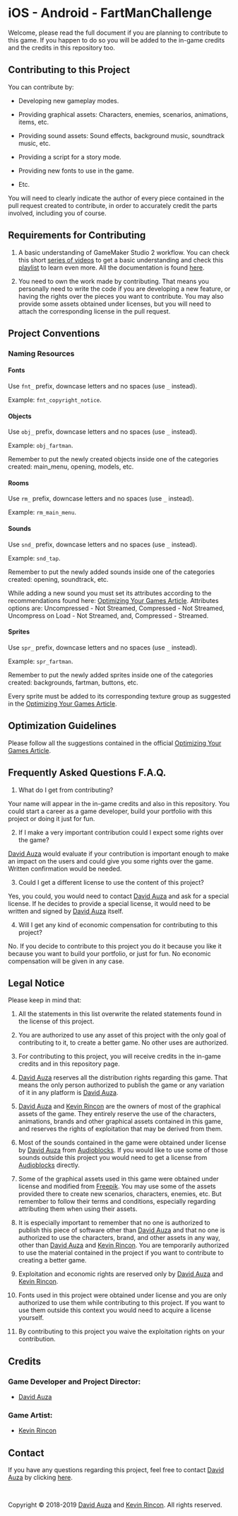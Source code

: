 # iOS - Android - FartManChallenge

Welcome, please read the full document if you are planning to contribute to this game. If you happen to do so you will be added to the in-game credits and the credits in this repository too.

## Contributing to this Project

You can contribute by:

- Developing new gameplay modes.

- Providing graphical assets: Characters, enemies, scenarios, animations, items, etc.

- Providing sound assets: Sound effects, background music, soundtrack music, etc.

- Providing a script for a story mode.

- Providing new fonts to use in the game.

- Etc.

You will need to clearly indicate the author of every piece contained in the pull request created to contribute, in order to accurately credit the parts involved, including you of course.

## Requirements for Contributing

1. A basic understanding of GameMaker Studio 2 workflow. You can check this short [series of videos](https://www.youtube.com/watch?v=cEb4gzG8S24&list=PLhIbBGhnxj5IcGWhJQNF5hScmCCn4M3xg) to get a basic understanding and check this [playlist](https://www.youtube.com/user/yoyogamesltd/playlists) to learn even more. All the documentation is found [here](https://docs2.yoyogames.com).

2. You need to own the work made by contributing. That means you personally need to write the code if you are developing a new feature, or having the rights over the pieces you want to contribute. You may also provide some assets obtained under licenses, but you will need to attach the corresponding license in the pull request.

## Project Conventions

### Naming Resources

#### Fonts

Use `fnt_` prefix, downcase letters and no spaces (use `_` instead).

Example: `fnt_copyright_notice`.

#### Objects

Use `obj_` prefix, downcase letters and no spaces (use `_` instead).

Example: `obj_fartman`.

Remember to put the newly created objects inside one of the categories created: main_menu, opening, models, etc.

#### Rooms

Use `rm_` prefix, downcase letters and no spaces (use `_` instead).

Example: `rm_main_menu`.

#### Sounds

Use `snd_` prefix, downcase letters and no spaces (use `_` instead).

Example: `snd_tap`.

Remember to put the newly added sounds inside one of the categories created: opening, soundtrack, etc.

While adding a new sound you must set its attributes according to the recommendations found here: [Optimizing Your Games Article](https://help.yoyogames.com/hc/en-us/articles/216754778-Optimizing-Your-Games). Attributes options are: Uncompressed - Not Streamed, Compressed - Not Streamed, Uncompress on Load - Not Streamed, and, Compressed - Streamed.

#### Sprites

Use `spr_` prefix, downcase letters and no spaces (use `_` instead).

Example: `spr_fartman`.

Remember to put the newly added sprites inside one of the categories created: backgrounds, fartman, buttons, etc.

Every sprite must be added to its corresponding texture group as suggested in the [Optimizing Your Games Article](https://help.yoyogames.com/hc/en-us/articles/216754778-Optimizing-Your-Games).

## Optimization Guidelines

Please follow all the suggestions contained in the official [Optimizing Your Games Article](https://help.yoyogames.com/hc/en-us/articles/216754778-Optimizing-Your-Games).

## Frequently Asked Questions F.A.Q.

1. What do I get from contributing?

Your name will appear in the in-game credits and also in this repository. You could start a career as a game developer, build your portfolio with this project or doing it just for fun.

2. If I make a very important contribution could I expect some rights over the game?

[David Auza](https://github.com/davidauza-engineer) would evaluate if your contribution is important enough to make an impact on the users and could give you some rights over the game. Written confirmation would be needed.

3. Could I get a different license to use the content of this project?

Yes, you could, you would need to contact [David Auza](https://github.com/davidauza-engineer) and ask for a special license. If he decides to provide a special license, it would need to be written and signed by [David Auza](https://github.com/davidauza-engineer) itself.

4. Will I get any kind of economic compensation for contributing to this project?

No. If you decide to contribute to this project you do it because you like it because you want to build your portfolio, or just for fun. No economic compensation will be given in any case.

## Legal Notice

Please keep in mind that:

1. All the statements in this list overwrite the related statements found in the license of this project.

2. You are authorized to use any asset of this project with the only goal of contributing to it, to create a better game. No other uses are authorized.

3. For contributing to this project, you will receive credits in the in-game credits and in this repository page.

4. [David Auza](https://github.com/davidauza-engineer) reserves all the distribution rights regarding this game. That means the only person authorized to publish the game or any variation of it in any platform is [David Auza](https://github.com/davidauza-engineer).

5. [David Auza](https://github.com/davidauza-engineer) and [Kevin Rincon](https://www.linkedin.com/in/kevin-rincón-15210713a/) are the owners of most of the graphical assets of the game. They entirely reserve the use of the characters, animations, brands and other graphical assets contained in this game, and reserves the rights of exploitation that may be derived from them.

6. Most of the sounds contained in the game were obtained under license by [David Auza](https://github.com/davidauza-engineer) from [Audioblocks](https://www.audioblocks.com). If you would like to use some of those sounds outside this project you would need to get a license from [Audioblocks](https://www.audioblocks.com) directly.

7. Some of the graphical assets used in this game were obtained under license and modified from [Freepik](https://www.freepik.com). You may use some of the assets provided there to create new scenarios, characters, enemies, etc. But remember to follow their terms and conditions, especially regarding attributing them when using their assets.

8. It is especially important to remember that no one is authorized to publish this piece of software other than [David Auza](https://github.com/davidauza-engineer) and that no one is authorized to use the characters, brand, and other assets in any way, other than [David Auza](https://github.com/davidauza-engineer) and [Kevin Rincon](https://www.linkedin.com/in/kevin-rincón-15210713a/). You are temporarily authorized to use the material contained in the project if you want to contribute to creating a better game.

9. Exploitation and economic rights are reserved only by [David Auza](https://github.com/davidauza-engineer) and [Kevin Rincon](https://www.linkedin.com/in/kevin-rincón-15210713a/).

10. Fonts used in this project were obtained under license and you are only authorized to use them while contributing to this project. If you want to use them outside this context you would need to acquire a license yourself.

11. By contributing to this project you waive the exploitation rights on your contribution.

## Credits

### Game Developer and Project Director: 

- [David Auza](https://github.com/davidauza-engineer)

### Game Artist:

- [Kevin Rincon](https://www.linkedin.com/in/kevin-rincón-15210713a/)

## Contact

If you have any questions regarding this project, feel free to contact [David Auza](https://github.com/davidauza-engineer) by clicking [here](mailto:davidauza@icloud.com?subject=GitHub%20-%20FartManChallenge).

<br>

Copyright © 2018-2019 [David Auza](https://github.com/davidauza-engineer) and [Kevin Rincon](https://www.linkedin.com/in/kevin-rincón-15210713a/). All rights reserved.
